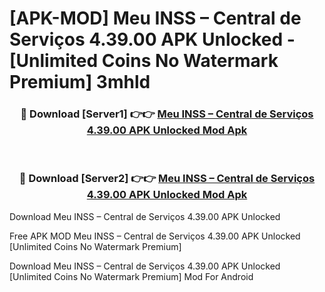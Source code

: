 # [APK-MOD] Meu INSS – Central de Serviços 4.39.00 APK Unlocked - [Unlimited Coins No Watermark Premium] 3mhld



<div align="center">
<h3>🔴 Download [Server1] 👉👉 <a href="https://momento.my/?title=Meu_INSS_–_Central_de_Serviços_4.39.00_APK_Unlocked">Meu INSS – Central de Serviços 4.39.00 APK Unlocked Mod Apk</a></h3><br>

<h3>🔴 Download [Server2] 👉👉 <a href="https://momento.my/?title=Meu_INSS_–_Central_de_Serviços_4.39.00_APK_Unlocked">Meu INSS – Central de Serviços 4.39.00 APK Unlocked Mod Apk</a></h3>
</div>



Download Meu INSS – Central de Serviços 4.39.00 APK Unlocked 

Free APK MOD Meu INSS – Central de Serviços 4.39.00 APK Unlocked [Unlimited Coins No Watermark Premium]

Download Meu INSS – Central de Serviços 4.39.00 APK Unlocked [Unlimited Coins No Watermark Premium] Mod For Android
